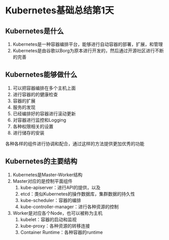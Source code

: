 # Kubernetes基础总结第1天

## Kubernetes是什么

1. Kubernetes是一种容器编排平台，能够进行自动容器的部署，扩展，和管理
2. Kubernetes是由谷歌以Borg为原本进行开发的，然后通过开源社区进行不断的完善

## Kubernetes能够做什么

1. 可以把容器编排在多个主机上面
2. 进行容器的的健康检查
3. 容器的扩展
4. 服务的发现
5. 已经编排好的容器进行滚动更新
6. 对容器进行监控和Logging
7. 各种权限相关的设置
8. 进行储存的安装

各种各样的组件进行协调和配合，通过这样的方法提供更加优秀的功能

## Kubernetes的主要结构

1. Kubernetes是Master-Worker结构
2. Master对应的是控制平面组件
    1. kube-apiserver：进行API的提供，以及
    2. etcd：类似Kubernetes的操作数据库，集群数据的持久性
    3. kube-scheduler：容器的编排
    4. kube-controller-manager：进行各种资源的控制
3. Worker是对应各个Node，也可以被称为主机
    1. kubelet：容器的启动和监视
    2. kube-proxy：各种资源的转移连接
    3. Container Runtime：各种容器的runtime
